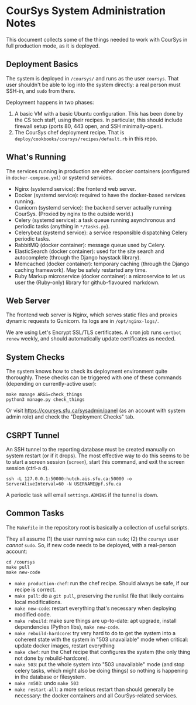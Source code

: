 # CourSys System Administration Notes

This document collects some of the things needed to work with CourSys in full production mode, as it is deployed.

## Deployment Basics

The system is deployed in `/coursys/` and runs as the user `coursys`.
That user shouldn't be able to log into the system directly: a real person must SSH-in, and `sudo` from there.

Deployment happens in two phases:
1. A basic VM with a basic Ubuntu configuration. This has been done by the CS tech staff, using their recipes. In particular, this should include firewall setup (ports 80, 443 open, and SSH minimally-open).
2. The CourSys chef deployment recipe. That is `deploy/cookbooks/coursys/recipes/default.rb` in this repo.

## What's Running

The services running in production are either docker containers (configured in `docker-compose.yml`) or systemd services.

* Nginx (systemd service): the frontend web server.
* Docker (systemd service): required to have the docker-based services running.
* Gunicorn (systemd service): the backend server actually running CourSys. (Proxied by nginx to the outside world.)
* Celery (systemd service): a task queue running asynchronous and periodic tasks (anything in `*/tasks.py`).
* Celerybeat (systemd service): a service responsible dispatching Celery periodic tasks.
* RabbitMQ (docker container): message queue used by Celery.
* ElasticSearch (docker container): used for the site search and autocomplete (through the Django haystack library).
* Memcached (docker container): temporary caching (through the Django caching framework). May be safely restarted any time.
* Ruby Markup microservice (docker container): a microservice to let us user the (Ruby-only) library for github-flavoured markdown.

## Web Server

The frontend web server is Nginx, which serves static files and proxies dynamic requests to Gunicorn. Its logs are in `/opt/nginx-logs/`. 

We are using Let's Encrypt SSL/TLS certificates. A cron job runs `certbot renew` weekly, and should automatically update certificates as needed.

## System Checks

The system knows how to check its deployment environment quite thoroughly. These checks can be triggered with one of these commands (depending on currently-active user):
```shell
make manage ARGS=check_things
python3 manage.py check_things
```
Or visit https://coursys.sfu.ca/sysadmin/panel (as an account with system admin role) and check the "Deployment Checks" tab.

## CSRPT Tunnel

An SSH tunnel to the reporting database must be created manually on system restart (or if it drops).
The most effective way to do this seems to be to start a screen session (`screen`), start this command, and exit the screen session (ctrl-a d).
```shell
ssh -L 127.0.0.1:50000:hutch.ais.sfu.ca:50000 -o ServerAliveInterval=60 -N USERNAME@pf.sfu.ca
```
A periodic task will email `settings.ADMINS` if the tunnel is down.


## Common Tasks

The `Makefile` in the repository root is basically a collection of useful scripts.

They all assume (1) the user running `make` can `sudo`; (2) the `coursys` user *cannot* `sudo`. So, if new code needs to be deployed, with a real-person account:
```shell
cd /coursys
make pull
make new-code
```

* `make production-chef`: run the chef recipe. Should always be safe, if our recipe is correct.
* `make pull`: do a `git pull`, preserving the runlist file that likely contains local modifications. 
* `make new-code`: restart everything that's necessary when deploying modified code.
* `make rebuild`: make sure things are up-to-date: apt upgrade, install dependencies (Python libs), `make new-code`. 
* `make rebuild-hardcore`: try very hard to do to get the system into a coherent state with the system in "503 unavailable" mode when critical: update docker images, restart everything
* `make chef`: run the Chef recipe that configures the system (the only thing not done by rebuild-hardcore).
* `make 503`: put the whole system into "503 unavailable" mode (and stop celery tasks, which might also be doing things) so nothing is happening in the database or filesystem.
* `make rm503`: undo `make 503`
* `make restart-all`: a more serious restart than should generally be necessary: the docker containers and all CourSys-related services.